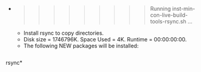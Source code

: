* >>>>>>>>> Running inst-min-con-live-build-tools-rsync.sh ...
  * Install rsync to copy directories.
  * Disk size = 1746796K. Space Used = 4K. Runtime = 00:00:00:00.
  * The following NEW packages will be installed:
  ```bash
rsync*
  ```
